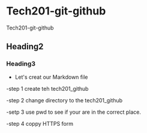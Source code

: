 # Tech201-git-github
Tech201-git-github
## Heading2
### Heading3
- Let's creat our Markdown file

-step 1 create teh tech201_github

-step 2 change directory to the tech201_github

-setp 3 use pwd to see if your are in the correct place. 

-step 4 coppy HTTPS form 
